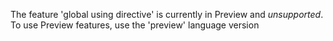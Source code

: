 The feature 'global using directive' is currently in Preview and *unsupported*. To use Preview features, use the 'preview' language version
